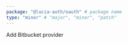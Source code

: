 ```yaml
---
package: "@lucia-auth/oauth" # package name
type: "minor" # "major", "minor", "patch"
---
```


Add Bitbucket provider